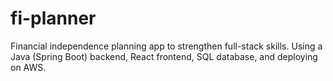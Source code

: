 # fi-planner
Financial independence planning app to strengthen full-stack skills. Using a Java (Spring Boot) backend, React frontend, SQL database, and deploying on AWS.
